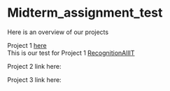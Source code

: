 # Midterm_assignment_test

Here is an overview of our projects

Project 1 [here](https://github.com/KongBoje/Midterm_assignment_test/tree/master/Project%201)<br />
This is our test for Project 1 [RecognitionAllIT](https://github.com/KongBoje/Midterm_assignment_test/blob/master/Project%201/src/test/java/net/sf/javaanpr/test/RecognitionAllIt.java)

Project 2 link here:

Project 3 link here:
